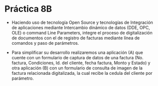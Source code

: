 # Práctica 8B

- Haciendo uso de tecnología Open Source y tecnologías de Integración de aplicaciones mediante Intercambio dinámico de datos (DDE, OPC, OLE) o command Line Parameters, integre el proceso de digitalización de documentos con el de registro de facturas mediante línea de comandos y paso de parámetros.

- Para simplificar su desarrollo realizaremos una aplicación (A) que cuente con un formulario de captura de datos de una factura (No. factura, Condiciones, Id. del cliente, fecha factura, Monto y Estado) y otra aplicación (B) con un formulario de consulta de imagen de la factura relacionada digitalizada, la cual recibe la cedula del cliente por parámetro.
